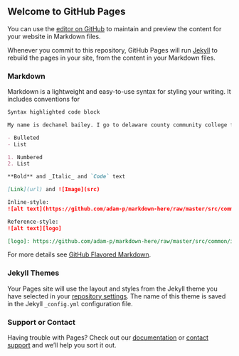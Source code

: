 ## Welcome to GitHub Pages

You can use the [editor on GitHub](https://github.com/dechanelbailey/rainbow.github.io/edit/master/README.md) to maintain and preview the content for your website in Markdown files.

Whenever you commit to this repository, GitHub Pages will run [Jekyll](https://jekyllrb.com/) to rebuild the pages in your site, from the content in your Markdown files.

### Markdown

Markdown is a lightweight and easy-to-use syntax for styling your writing. It includes conventions for

```markdown
Syntax highlighted code block

My name is dechanel bailey. I go to delaware county community college for computer programming. I will graduate in summer 2020 and i am excited to enroll in peirce college in the fall. 

- Bulleted
- List

1. Numbered
2. List

**Bold** and _Italic_ and `Code` text

[Link](url) and ![Image](src)

Inline-style: 
![alt text](https://github.com/adam-p/markdown-here/raw/master/src/common/images/icon48.png "Rainbows")

Reference-style: 
![alt text][logo]

[logo]: https://github.com/adam-p/markdown-here/raw/master/src/common/images/icon48.png "Rainbows"
```

For more details see [GitHub Flavored Markdown](https://guides.github.com/features/mastering-markdown/).

### Jekyll Themes

Your Pages site will use the layout and styles from the Jekyll theme you have selected in your [repository settings](https://github.com/dechanelbailey/rainbow.github.io/settings). The name of this theme is saved in the Jekyll `_config.yml` configuration file.

### Support or Contact

Having trouble with Pages? Check out our [documentation](https://help.github.com/categories/github-pages-basics/) or [contact support](https://github.com/contact) and we’ll help you sort it out.

